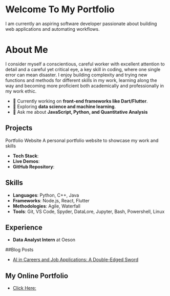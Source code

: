 # Welcome To My Portfolio

I am currently an aspiring software developer passionate about building web applications and automating workflows.

# About Me
I consider myself a conscientious, careful worker with excellent attention to detail and a careful yet critical eye, a key skill in coding, where one single error can mean disaster. I enjoy building complexity and trying new functions and methods for different skills in my work, learning along the way and becoming more proficient both academically and professionally in my work ethic.

- 🔭 Currently working on **front-end frameworks like Dart/Flutter**.
- 🌱 Exploring **data science and machine learning**.
- 💬 Ask me about **JavaScript, Python, and Quantitative Analysis**

## Projects
Portfolio Website
A personal portfolio website to showcase my work and skills
- **Tech Stack**:
- **Live Demos**:
- **GitHub Repository**:

## Skills
- **Languages**: Python, C++, Java
- **Frameworks**: Node.js, React, Flutter
- **Methodologies**: Agile, Waterfall
- **Tools**: Git, VS Code, Spyder, DataLore, Jupyter, Bash, Powershell, Linux

## Experience
- **Data Analyst Intern** at Oeson

##Blog Posts
- [AI in Careers and Job Applications: A Double-Edged Sword](https://blogs.reading.ac.uk/careers/ai-in-careers-and-job-applications/)

## My Online Portfolio
- [Click Here: ](https://shrey576.github.io/Portfolio/)
  
